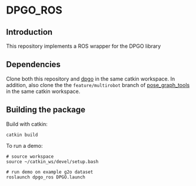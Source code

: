 # DPGO_ROS

## Introduction
This repository implements a ROS wrapper for the DPGO library

## Dependencies
Clone both this repository and [dpgo](https://gitlab.com/mit-acl/dpgo/dpgo) in the same catkin workspace. In addition, also clone the the `feature/multirobot` branch of [pose_graph_tools](https://github.com/MIT-SPARK/pose_graph_tools/tree/feature/multirobot) in the same catkin workspace.

## Building the package

Build with catkin:
```
catkin build
```

To run a demo:
```
# source workspace
source ~/catkin_ws/devel/setup.bash

# run demo on example g2o dataset
roslaunch dpgo_ros DPGO.launch
```
